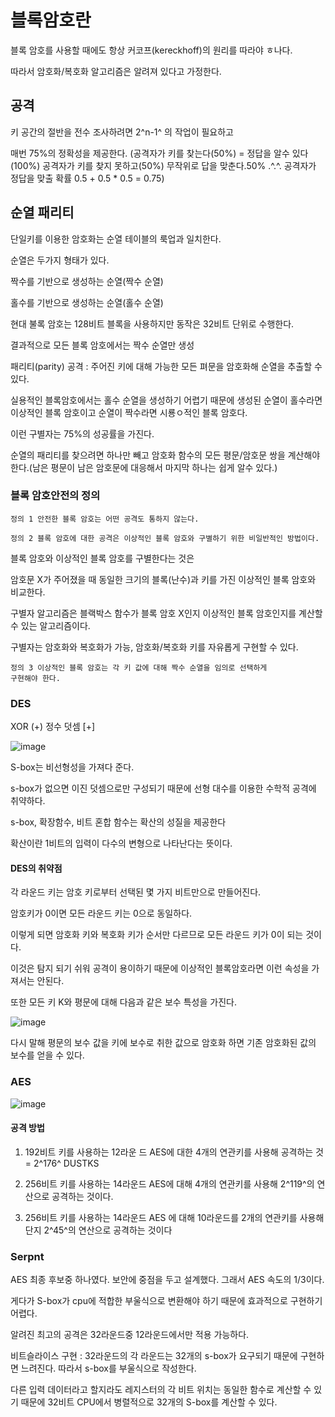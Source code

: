 # 블록암호란

블록 암호를 사용할 때에도 항상 커코프(kereckhoff)의 원리를 따라야 ㅎ나다. 

따라서 암호화/복호화 알고리즘은 알려져 있다고 가정한다. 



## 공격

키 공간의 절반을 전수 조사하려면 2^n-1^ 의 작업이 필요하고 

매번 75%의 정확성을 제공한다. (공격자가 키를 찾는다(50%) = 정답을 알수 있다(100%) 
                              공격자가 키를 찾지 못하고(50%) 무작위로 답을 맞춘다.50%
                              .^.^. 공격자가 정답을 맞출 확률 0.5 + 0.5 * 0.5 = 0.75)
  
## 순열 패리티

단일키를 이용한 암호화는 순열 테이블의 룩업과 일치한다.

순열은 두가지 형태가 있다.

짝수를 기반으로 생성하는 순열(짝수 순열)

홀수를 기반으로 생성하는 순열(홀수 순열)

현대 불록 암호는 128비트 블록을 사용하지만 동작은 32비트 단위로 수행한다. 

결과적으로 모든 블록 암호에서는 짝수 순열만 생성

패리티(parity) 공격 : 주어진 키에 대해 가능한 모든 펴문을 암호화해 순열을 추출할 수 있다. 

실용적인 블록암호에서는 홀수 순열을 생성하기 어렵기 때문에 생성된 순열이 홀수라면 이상적인 블록 암호이고 순열이 짝수라면 시룡ㅇ적인 블록 암호다.

이런 구별자는 75%의 성공률을 가진다.

순열의 패리티를 찾으려면 하나만 빼고 암호화 함수의 모든 평문/암호문 쌍을 계산해야 한다.(남은 평문이 남은 암호문에 대응해서 마지막 하나는 쉽게 알수 있다.)

### 블록 암호안전의 정의
```
정의 1 안전한 블록 암호는 어떤 공격도 통하지 않는다.
```
```
정의 2 블록 암호에 대한 공격은 이상적인 블록 암호와 구별하기 위한 비일반적인 방법이다.
```
블록 암호와 이상적인 블록 암호를 구별한다는 것은

암호문 X가 주어졌을 때 동일한 크기의 블록(난수)과 키를 가진 이상적인 블록 암호와 비교한다. 

구별자 알고리즘은 블랙박스 함수가 블록 암호 X인지 이상적인 블록 암호인지를 계산할 수 있는 알고리즘이다.

구별자는 암호화와 복호화가 가능, 암호화/복호화 키를 자유롭게 구현할 수 있다. 

```
정의 3 이상적인 블록 암호는 각 키 값에 대해 짝수 순열을 임의로 선택하게
구현해야 한다.
```

### DES
XOR (+)
정수 덧셈 [+]

![image](https://user-images.githubusercontent.com/46625602/64907072-f32d3280-d728-11e9-9ae6-de6d43e661e5.png)

S-box는 비선형성을 가져다 준다. 

s-box가 없으면 이진 덧셈으로만 구성되기 때문에 선형 대수를 이용한 수학적 공격에 취약하다. 

s-box, 확장함수, 비트 혼합 함수는 확산의 성질을 제공한다 

확산이란 1비트의 입력이 다수의 변형으로 나타난다는 뜻이다.

#### DES의 취약점

각 라운드 키는 암호 키로부터  선택된 몇 가지 비트만으로 만들어진다.

암호키가 0이면 모든 라운드 키는 0으로 동일하다.

이렇게 되면 암호화 키와 복호화 키가 순서만 다르므로 모든 라운드 키가 0이 되는 것이다. 

이것은 탐지 되기 쉬워 공격이 용이하기 때문에 이상적인 블록암호라면 이런 속성을 가져서는 안된다.

또한 모든 키 K와 평문에 대해 다음과 같은 보수 특성을 가진다. 

![image](https://user-images.githubusercontent.com/46625602/64907192-2fad5e00-d72a-11e9-8826-5741714f238d.png)

다시 말해 평문의 보수 값을 키에 보수로 취한 값으로 암호화 하면 기존 암호화된 값의 보수를 얻을 수 있다.

### AES

![image](https://user-images.githubusercontent.com/46625602/64907231-95014f00-d72a-11e9-8edd-935aff49bdec.png)

#### 공격 방법

1. 192비트 키를 사용하는 12라운 드 AES에 대한 4개의 연관키를 사용해 공격하는 것 = 2^176^ DUSTKS

2. 256비트 키를 사용하는 14라운드 AES에 대해 4개의 연관키를 사용해 2^119^의 연산으로 공격하는 것이다. 

3. 256비트 키를 사용하는 14라운드 AES 에 대해 10라운드를 2개의 연관키를 사용해 단지 2^45^의 연산으로 공격하는 것이다

### Serpnt

AES 최종 후보중 하나였다. 보안에 중점을 두고 설계했다. 그래서 AES 속도의 1/3이다.

게다가 S-box가 cpu에 적합한 부울식으로 변환해야 하기 때문에 효과적으로 구현하기 어렵다.

알려진 최고의 공격은 32라운드중 12라운드에서만 적용 가능하다.

비트슬라이스 구현 : 32라운드의 각 라운드는 32개의 s-box가 요구되기 때문에 구현하면 느려진다. 따라서 s-box를 부울식으로 작성한다.

다른 입력 데이터라고 할지라도 레지스터의 각 비트 위치는 동일한 함수로 계산할 수 있기 때문에 32비트 CPU에서 병렬적으로 32개의 S-box를 계산할 수 있다. 



